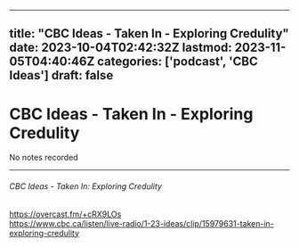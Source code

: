 
---
title: "CBC Ideas - Taken In - Exploring Credulity"
date: 2023-10-04T02:42:32Z
lastmod: 2023-11-05T04:40:46Z
categories: ['podcast', 'CBC Ideas']
draft: false
---


# CBC Ideas - Taken In - Exploring Credulity
No notes recorded

---
###### CBC Ideas - Taken In: Exploring Credulity

https://overcast.fm/+cRX9LOs  
https://www.cbc.ca/listen/live-radio/1-23-ideas/clip/15979631-taken-in-exploring-credulity

<!-- #public -->
<!-- #podcast -->
<!-- #CBC Ideas# -->

<!-- {BearID:EAE4DD6F-82DA-4D4C-A3D4-5E8477D70EE3} -->
